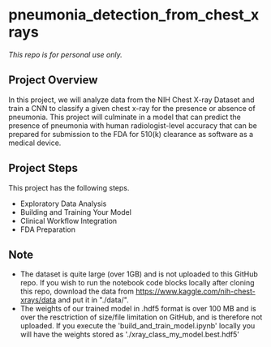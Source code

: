 # pneumonia_detection_from_chest_xrays

*This repo is for personal use only.* 

## Project Overview
In this project, we will analyze data from the NIH Chest X-ray Dataset and train a CNN to classify a given chest x-ray for the presence or absence of pneumonia. This project will culminate in a model that can predict the presence of pneumonia with human radiologist-level accuracy that can be prepared for submission to the FDA for 510(k) clearance as software as a medical device. 

## Project Steps
This project has the following steps.
* Exploratory Data Analysis
* Building and Training Your Model
* Clinical Workflow Integration
* FDA Preparation

## Note 
* The dataset is quite large (over 1GB) and is not uploaded to this GitHub repo. If you wish to run the notebook code blocks locally after cloning this repo, download the data from https://www.kaggle.com/nih-chest-xrays/data and put it in "./data/".
* The weights of our trained model in .hdf5 format is over 100 MB and is over the resctriction of size/file limitation on GitHub, and is therefore not uploaded. If you execute the 'build_and_train_model.ipynb' locally you will have the weights stored as './xray_class_my_model.best.hdf5'
